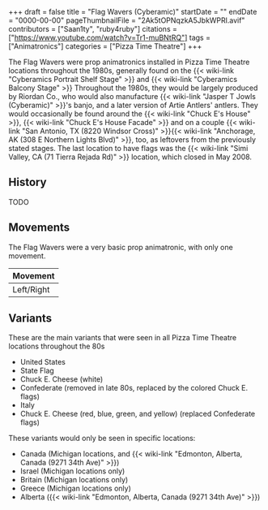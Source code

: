 +++
draft = false
title = "Flag Wavers (Cyberamic)"
startDate = ""
endDate = "0000-00-00"
pageThumbnailFile = "2Ak5tOPNqzkA5JbkWPRl.avif"
contributors = ["Saan1ty", "ruby4ruby"]
citations = ["https://www.youtube.com/watch?v=Tr1-muBNtRQ"]
tags = ["Animatronics"]
categories = ["Pizza Time Theatre"]
+++

The Flag Wavers were prop animatronics installed in Pizza Time Theatre locations throughout the 1980s, generally found on the {{< wiki-link "Cyberamics Portrait Shelf Stage" >}} and {{< wiki-link "Cyberamics Balcony Stage" >}} Throughout the 1980s, they would be largely produced by Riordan Co., who would also manufacture {{< wiki-link "Jasper T Jowls (Cyberamic)" >}}'s banjo, and a later version of Artie Antlers' antlers. They would occasionally be found around the {{< wiki-link "Chuck E's House" >}}, {{< wiki-link "Chuck E's House Facade" >}} and on a couple {{< wiki-link "San Antonio, TX (8220 Windsor Cross)" >}}{{< wiki-link "Anchorage, AK (308 E Northern Lights Blvd)" >}}, too, as leftovers from the previously stated stages. The last location to have flags was the {{< wiki-link "Simi Valley, CA (71 Tierra Rejada Rd)" >}} location, which closed in May 2008.

## History

TODO

## Movements

The Flag Wavers were a very basic prop animatronic, with only one movement.

| Movement   |
|------------|
| Left/Right |

## Variants

These are the main variants that were seen in all Pizza Time Theatre locations throughout the 80s

- United States
- State Flag
- Chuck E. Cheese (white)
- Confederate (removed in late 80s, replaced by the colored Chuck E. flags)
- Italy
- Chuck E. Cheese (red, blue, green, and yellow) (replaced Confederate flags)

These variants would only be seen in specific locations:

- Canada (Michigan locations, and {{< wiki-link "Edmonton, Alberta, Canada (9271 34th Ave)" >}})
- Israel (Michigan locations only)
- Britain (Michigan locations only)
- Greece (Michigan locations only)
- Alberta ({{< wiki-link "Edmonton, Alberta, Canada (9271 34th Ave)" >}})
